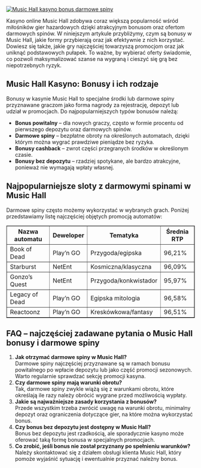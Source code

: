 [![Music Hall kasyno bonus darmowe spiny](https://123-caf.pages.dev/gitsignup.png)](https://vrmoo.ru/Bt82HjjY)

<div> <p>Kasyno online Music Hall zdobywa coraz większą popularność wśród miłośników gier hazardowych dzięki atrakcyjnym bonusom oraz ofertom darmowych spinów. W niniejszym artykule przybliżymy, czym są bonusy w Music Hall, jakie formy przybierają oraz jak efektywnie z nich korzystać. Dowiesz się także, jakie gry najczęściej towarzyszą promocjom oraz jak uniknąć podstawowych pułapek. To ważne, by wybierać oferty świadomie, co pozwoli maksymalizować szanse na wygraną i cieszyć się grą bez niepotrzebnych ryzyk.</p>  <h2>Music Hall Kasyno: Bonusy i ich rodzaje</h2> <p>Bonusy w kasynie Music Hall to specjalne środki lub darmowe spiny przyznawane graczom jako forma nagrody za rejestrację, depozyt lub udział w promocjach. Do najpopularniejszych typów bonusów należą:</p> <ul> <li><strong>Bonus powitalny</strong> – dla nowych graczy, często w formie procentu od pierwszego depozytu oraz darmowych spinów.</li> <li><strong>Darmowe spiny</strong> – bezpłatne obroty na określonych automatach, dzięki którym można wygrać prawdziwe pieniądze bez ryzyka.</li> <li><strong>Bonusy cashback</strong> – zwrot części przegranych środków w określonym czasie.</li> <li><strong>Bonusy bez depozytu</strong> – rzadziej spotykane, ale bardzo atrakcyjne, ponieważ nie wymagają wpłaty własnej.</li> </ul>  <h2>Najpopularniejsze sloty z darmowymi spinami w Music Hall</h2> <p>Darmowe spiny często możemy wykorzystać w wybranych grach. Poniżej przedstawiamy listę najczęściej objętych promocją automatów:</p> <table border="1" cellpadding="5" cellspacing="0" style="border-collapse: collapse; width: 100%;"> <thead> <tr> <th>Nazwa automatu</th> <th>Deweloper</th> <th>Tematyka</th> <th>Średnia RTP</th> </tr> </thead> <tbody> <tr> <td>Book of Dead</td> <td>Play’n GO</td> <td>Przygoda/egipska</td> <td>96,21%</td> </tr> <tr> <td>Starburst</td> <td>NetEnt</td> <td>Kosmiczna/klasyczna</td> <td>96,09%</td> </tr> <tr> <td>Gonzo’s Quest</td> <td>NetEnt</td> <td>Przygoda/konkwistador</td> <td>95,97%</td> </tr> <tr> <td>Legacy of Dead</td> <td>Play’n GO</td> <td>Egipska mitologia</td> <td>96,58%</td> </tr> <tr> <td>Reactoonz</td> <td>Play’n GO</td> <td>Kreskówkowa/fantasy</td> <td>96,51%</td> </tr> </tbody> </table>  <h2>FAQ – najczęściej zadawane pytania o Music Hall bonusy i darmowe spiny</h2> <ol> <li><strong>Jak otrzymać darmowe spiny w Music Hall?</strong><br> Darmowe spiny najczęściej przyznawane są w ramach bonusu powitalnego po wpłacie depozytu lub jako część promocji sezonowych. Warto regularnie sprawdzać sekcję promocji kasyna.</li> <li><strong>Czy darmowe spiny mają warunki obrotu?</strong><br> Tak, darmowe spiny zwykle wiążą się z warunkami obrotu, które określają ile razy należy obrócić wygrane przed możliwością wypłaty.</li> <li><strong>Jakie są najważniejsze zasady korzystania z bonusów?</strong><br> Przede wszystkim trzeba zwrócić uwagę na warunki obrotu, minimalny depozyt oraz ograniczenia dotyczące gier, na które można wykorzystać bonus.</li> <li><strong>Czy bonus bez depozytu jest dostępny w Music Hall?</strong><br> Bonus bez depozytu jest rzadkością, ale sporadycznie kasyno może oferować taką formę bonusa w specjalnych promocjach.</li> <li><strong>Co zrobić, jeśli bonus nie został przyznany po spełnieniu warunków?</strong><br> Należy skontaktować się z działem obsługi klienta Music Hall, który pomoże wyjaśnić sytuację i ewentualnie przyznać należny bonus.</li> </ol> </div>